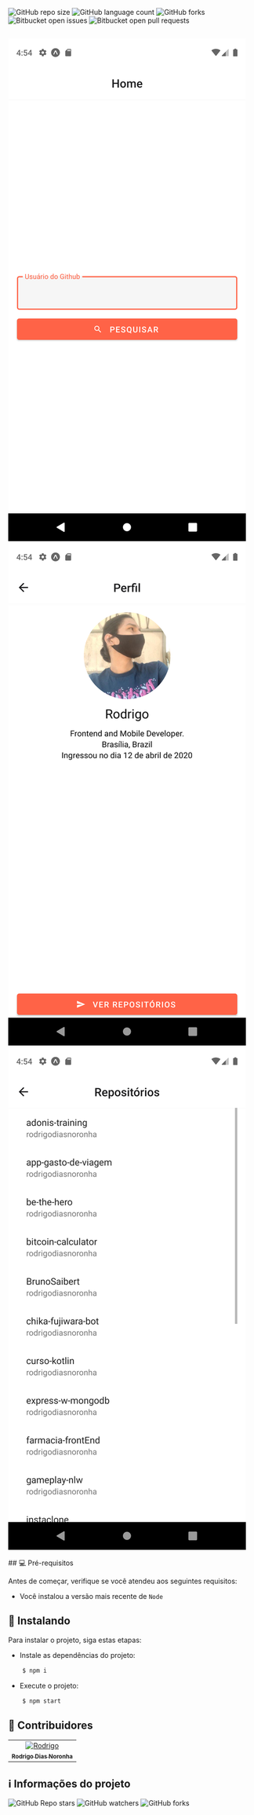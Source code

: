 <!---Esses são exemplos. Veja https://shields.io para outras pessoas ou para personalizar este conjunto de escudos. Você pode querer incluir dependências, status do projeto e informações de licença aqui--->

![GitHub repo size](https://img.shields.io/github/repo-size/rodrigodiasnoronha/rn-github?style=for-the-badge)
![GitHub language count](https://img.shields.io/github/languages/count/rodrigodiasnoronha/rdn?style=for-the-badge)
![GitHub forks](https://img.shields.io/github/forks/rodrigodiasnoronha/rn-github?style=for-the-badge)
![Bitbucket open issues](https://img.shields.io/bitbucket/issues/rodrigodiasnoronha/rn-github?style=for-the-badge)
![Bitbucket open pull requests](https://img.shields.io/bitbucket/pr-raw/rodrigodiasnoronha/rn-github?style=for-the-badge)

<div style="display:flex;justify-content: space-between">

<img 
    src="https://github.com/rodrigodiasnoronha/rn-github/blob/main/screenshots/Screenshot_1.png" alt="exemplo imagem"
/>
<img 
    src="https://github.com/rodrigodiasnoronha/rn-github/blob/main/screenshots/Screenshot_2.png" alt="exemplo imagem"
/>
<img 
    src="https://github.com/rodrigodiasnoronha/rn-github/blob/main/screenshots/Screenshot_3.png" alt="exemplo imagem"
/>

</div>
## 💻 Pré-requisitos

Antes de começar, verifique se você atendeu aos seguintes requisitos:

<!---Estes são apenas requisitos de exemplo. Adicionar, duplicar ou remover conforme necessário--->

-   Você instalou a versão mais recente de `Node`

## 🚀 Instalando

Para instalar o projeto, siga estas etapas:

-   Instale as dependências do projeto:

```bash
    $ npm i
```

-   Execute o projeto:

```bash
    $ npm start
```

## 🌈 Contribuidores<br>

<table>
  <tr>
    <td align="center">
      <a href="https://github.com/rodrigodiasnoronha">
        <img src="https://avatars.githubusercontent.com/u/63525765" width="100px;" alt="Rodrigo"/><br>
        <sub>
          <b>Rodrigo Dias Noronha</b>
        </sub>
      </a>
    </td>
  </tr>
</table>

## ℹ️ Informações do projeto

![GitHub Repo stars](https://img.shields.io/github/stars/rodrigodiasnoronha/rn-github?style=for-the-badge)
![GitHub watchers](https://img.shields.io/github/watchers/rodrigodiasnoronha/rn-github?style=for-the-badge)
![GitHub forks](https://img.shields.io/github/forks/rodrigodiasnoronha/rn-github?style=for-the-badge)

